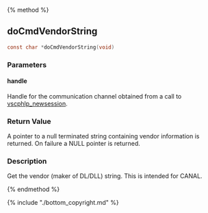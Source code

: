 
{% method %}
## doCmdVendorString

```c
const char *doCmdVendorString(void)
```

### Parameters

#### handle
Handle for the communication channel obtained from a call to [vscphlp_newsession](vscphlp_newsession.md).

### Return Value
A pointer to a null terminated string containing vendor information is returned. On failure a NULL pointer is returned. 

### Description
Get the vendor (maker of DL/DLL) string. This is intended for CANAL. 

{% endmethod %}

{% include "./bottom_copyright.md" %}